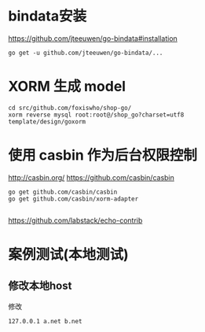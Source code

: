 

# bindata安装

https://github.com/jteeuwen/go-bindata#installation
```SHELL
go get -u github.com/jteeuwen/go-bindata/...
```

# XORM 生成 model
```SHELL
cd src/github.com/foxiswho/shop-go/
xorm reverse mysql root:root@/shop_go?charset=utf8 template/design/goxorm
```

# 使用 casbin 作为后台权限控制
http://casbin.org/
https://github.com/casbin/casbin

```SHELL
go get github.com/casbin/casbin
go get github.com/casbin/xorm-adapter


```
https://github.com/labstack/echo-contrib

# 案例测试(本地测试)
## 修改本地host
修改
```SHELL
127.0.0.1 a.net b.net
```
